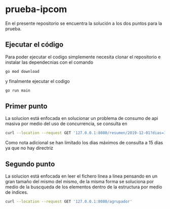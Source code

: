 # prueba-ipcom

En el presente repositorio se encuentra la solución a los dos puntos para la prueba.

## Ejecutar el código

Para poder ejecutar el codigo simplemente necesita clonar el repositorio e instalar las dependecnias con el comando
```bash 
go mod download
``` 

y finalmente ejecutar el codigo
```bash 
go run main
``` 

## Primer punto

La solucion está enfocada en solucionar un problema de consumo de api masiva por medio del uso de concurrencia, se consulta en 

```bash 
curl --location --request GET '127.0.0.1:8080/resumen/2019-12-01?dias=15'
``` 

Como nota adicional se han limitado los dias máximos de consulta a 15 días ya que no hay directriz

## Segundo punto

La solucion está enfocada en leer el fichero linea a linea pensando en un gran tamaño del mismo del mismo, de la misma forma se soluciona por medio de la buscqueda de los elementos dentro de la estructura por medio de índices.

```bash 
curl --location --request GET '127.0.0.1:8080/agrupador'
``` 
